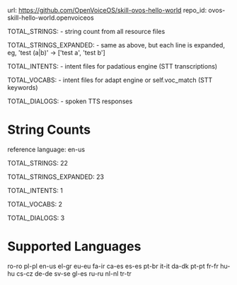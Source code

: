 
url: https://github.com/OpenVoiceOS/skill-ovos-hello-world
repo_id: ovos-skill-hello-world.openvoiceos

TOTAL_STRINGS:  - string count from all resource files

TOTAL_STRINGS_EXPANDED: - same as above, but each line is expanded, eg, 'test (a|b)' -> ['test a', 'test b']

TOTAL_INTENTS: - intent files for padatious engine (STT transcriptions)

TOTAL_VOCABS: - intent files for adapt engine or self.voc_match (STT keywords)

TOTAL_DIALOGS: - spoken TTS responses


# String Counts

reference language: en-us

TOTAL_STRINGS: 22  

TOTAL_STRINGS_EXPANDED: 23  

TOTAL_INTENTS: 1  

TOTAL_VOCABS: 2  

TOTAL_DIALOGS: 3  

# Supported Languages

ro-ro
pl-pl
en-us
el-gr
eu-eu
fa-ir
ca-es
es-es
pt-br
it-it
da-dk
pt-pt
fr-fr
hu-hu
cs-cz
de-de
sv-se
gl-es
ru-ru
nl-nl
tr-tr
